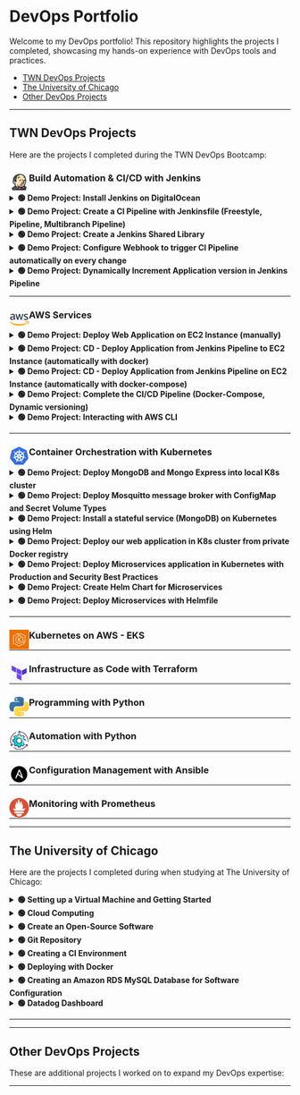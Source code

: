 # DevOps Portfolio

Welcome to my DevOps portfolio! This repository highlights the projects I completed, showcasing my hands-on experience with DevOps tools and practices.

- [TWN DevOps Projects](#twn-devops-projects)  
- [The University of Chicago](#the-university-of-chicago)  
- [Other DevOps Projects](#other-devops-projects)

---

## TWN DevOps Projects

Here are the projects I completed during the TWN DevOps Bootcamp:

### Build Automation & CI/CD with Jenkins <img src="./assets/twn-devops-projects/01-jenkins/jenkins-icon.png" alt="Project Tools" width="35" align="left" />


<details>
  <summary><strong> 🟢 Demo Project: Install Jenkins on DigitalOcean</strong></summary><br>

**Technologies Used**:
Jenkins, Docker, DigitalOcean, Linux <img src="./assets/twn-devops-projects/01-jenkins/project-tools-icons1.png" alt="Project Tools" width="200" align="right" />

**Project Description:**
- Create an Ubuntu server on DigitalOcean.
- Set up and run Jenkins as a Docker container.
- Initialize Jenkins and configure it for CI/CD.
For detailed **steps and processes** followed during the project, please refer to the attached [PDF](./assets/twn-devops-projects/01-jenkins/Demo_Project_Install_Jenkins_on_DigitalOcean.pdf) document.

---
</details>

<details>
  <summary><strong> 🟢 Demo Project: Create a CI Pipeline with Jenkinsfile (Freestyle, Pipeline, Multibranch Pipeline) </strong></summary><br>

**Technologies Used:**
Jenkins, Docker, Linux, Git, Java, Maven <img src="./assets/twn-devops-projects/01-jenkins/project-tools-icons2.png" alt="Project Tools" width="300" align="right" />

**Project Description:**
CI Pipeline for a Java Maven application to build and push to the repository:
- Install Build Tools (Maven, Node) in Jenkins
- Make Docker available on Jenkins server
- Create Jenkins credentials for a Git repository
- Create different Jenkins job types (Freestyle, Pipeline (with Jenkinsfile), Multibranch pipeline (with Jenkinsfile)) for the Java Maven project to:
  - Connect to the application’s Git repository
  - Build Jar
  - Build Docker Image
  - Push to a private DockerHub repository

Below is a visual representation of the pipeline:

![Pipeline](./assets/twn-devops-projects/01-jenkins/Pipeline_diagram.png)

For setup guidance, please refer to the attached [Setup Guide PDF](./assets/twn-devops-projects/01-jenkins/Setup_Guide_Demo_Project_Create_a_CI_Pipeline_with_Jenkinsfile.pdf).  

For detailed **steps and processes** followed during the project, please refer to the attached [PDF](./assets/twn-devops-projects/01-jenkins/Demo_Project_Create_a_CI_Pipeline_with_Jenkinsfile.pdf) document.

If you would like to explore the code for this project, please visit this [GitLab repository](https://gitlab.com/twn-devops-projects/jenkins/java-maven-app/-/tree/main?ref_type=heads).

---
</details>

<details>
  <summary><strong>🟢 Demo Project: Create a Jenkins Shared Library</strong></summary><br>

**Technologies Used**:  
Jenkins, Groovy, Docker, Git, Java, Maven <img src="./assets/twn-devops-projects/01-jenkins/project-tools-icons3.png" alt="Project Tools" width="300" align="right" />

**Project Description:**
- Create a separate Git repository for the Jenkins Shared Library project
- Create functions in the JSL to use in the Jenkins pipeline
- Integrate and use the JSL in Jenkins Pipeline (globally and for a specific project in Jenkinsfile)

For detailed **steps and processes** followed during the project, please refer to the attached [PDF](./assets/twn-devops-projects/01-jenkins/Demo_Project_Create_a_Jenkins_Shared_Library.pdf) document.

If you would like to explore the code for this project, please visit this [GitLab repository](https://gitlab.com/twn-devops-projects/jenkins/jenkins-shared-library).

---
</details>

<details>
  <summary><strong>🟢 Demo Project: Configure Webhook to trigger CI Pipeline automatically on every change</strong></summary><br>

**Technologies Used**:  
Jenkins, Docker, GitLab, Git, Java, Maven <img src="./assets/twn-devops-projects/01-jenkins/project-tools-icons4.png" alt="Project Tools" width="300" align="right" />

**Project Description:**
- Install GitLab Plugin in Jenkins
- Configure GitLab access token and connection to Jenkins in GitLab project settings
- Configure Jenkins to trigger the CI pipeline whenever a change is pushed to GitLab

For detailed **steps and processes** followed during the project, please refer to the attached [PDF](./assets/twn-devops-projects/01-jenkins/Demo_Project_Configure_Webhook_to_trigger_CI_Pipeline_automatically_on_every_change.pdf) document.

Note: There is no **GitLab repository** for this project since it focuses on setting up the Webhook.

---
</details>

<details>
  <summary><strong>🟢 Demo Project: Dynamically Increment Application version in Jenkins Pipeline</strong></summary><br>

**Technologies Used**:  
Jenkins, Docker, GitLab, Git, Java, Maven <img src="./assets/twn-devops-projects/01-jenkins/project-tools-icons4.png" alt="Project Tools" width="300" align="right" />

**Project Description:**
- Configure CI step: Increment patch version
- Configure CI step: Build Java application and clean old artifacts
- Configure CI step: Build image with dynamic Docker Image Tag
- Configure CI step: Push image to private DockerHub repository
- Configure CI step: Commit version update of Jenkins back to Git repository
- Configure Jenkins pipeline to avoid commit loop by not triggering on version bump commits

For detailed **steps and processes** followed during the project, please refer to the attached [PDF](./assets/twn-devops-projects/01-jenkins/Demo_Project_Dynamically_Increment_Application_version_in_Jenkins_Pipeline.pdf) document.

If you would like to explore the code for this project, please visit this [GitLab repository](https://gitlab.com/twn-devops-projects/jenkins/java-maven-app/-/tree/jenkins-jobs?ref_type=heads).

---
</details>

<!----------------------------------------------------------------------------------------------------------------------------->

---
### AWS Services <img src="./assets/twn-devops-projects/02-aws/aws-icon.png" alt="Project Tools" width="35" align="left" />

<details>
  <summary><strong>🟢 Demo Project: Deploy Web Application on EC2 Instance (manually)</strong></summary><br>

**Technologies Used**:  
AWS, Docker, Linux <img src="./assets/twn-devops-projects/02-aws/project-tools-icons1.png" alt="Project Tools" width="200" align="right" />

**Project Description:**
- Create and configure an EC2 Instance on AWS
- Install Docker on remote EC2 Instance
- Deploy Docker image from private Docker repository on EC2 Instance

For detailed **steps and processes** followed during the project, please refer to the attached [PDF](./assets/twn-devops-projects/02-aws/Demo_Project_Deploy_Web_Application_on_EC2_Instance_manually.pdf) document.

---
</details>

<details>
  <summary><strong>🟢 Demo Project: CD - Deploy Application from Jenkins Pipeline to EC2 Instance (automatically with docker)</strong></summary><br>

**Technologies Used**:  
AWS, Jenkins, Docker, Linux, Git, Java, Maven, Docker Hub <img src="./assets/twn-devops-projects/02-aws/project-tools-icons2.png" alt="Project Tools" width="400" align="right" />

**Project Description:**
- Prepare AWS EC2 Instance for deployment (Install Docker)
- Create SSH key credentials for EC2 server on Jenkins
- Extend the previous CI pipeline with deploy step to SSH into the remote EC2 instance and deploy newly built image from Jenkins server
- Configure security group on EC2 Instance to allow access to our web application

For detailed **steps and processes** followed during the project, please refer to the attached [PDF](./assets/twn-devops-projects/02-aws/Demo_Protect_CD_-_Deploy_Application_from_Jenkins_Pipeline_to_EC2_Instance_(automatically_with_docker).pdf) document.

If you would like to explore the code for this project, please visit this [GitLab repository](https://gitlab.com/twn-devops-projects/aws/java-maven-app/-/blob/feature/payment/Jenkinsfile?ref_type=heads).

---
</details>

<details>
  <summary><strong>🟢 Demo Project: CD - Deploy Application from Jenkins Pipeline on EC2 Instance (automatically with docker-compose)</strong></summary><br>

**Technologies Used**:  
AWS, Jenkins, Docker, Linux, Git, Java, Maven, Docker Hub <img src="./assets/twn-devops-projects/02-aws/project-tools-icons2.png" alt="Project Tools" width="400" align="right" />

**Project Description:**
- Install Docker Compose on AWS EC2 Instance
- Create `docker-compose.yml` file that deploys our web application image
- Configure Jenkins pipeline to deploy newly built image using Docker Compose on EC2 server
- Improvement: Extract multiple Linux commands that are executed on remote server into a separate shell script and execute the script from Jenkinsfile

For detailed **steps and processes** followed during the project, please refer to the attached [PDF](./assets/twn-devops-projects/02-aws/Demo_Project_CD_-_Deploy_Application_from_Jenkins_Pipeline_on_EC2_Instance_(automatically_with_docker-compose).pdf) document.

If you would like to explore the code for this project, please visit this [GitLab repository](https://gitlab.com/twn-devops-projects/aws/java-maven-app/-/tree/jenkins-jobs?ref_type=heads).

---
</details>

<details>
  <summary><strong>🟢 Demo Project: Complete the CI/CD Pipeline (Docker-Compose, Dynamic versioning)</strong></summary><br>

**Technologies Used**:  
AWS, Jenkins, Docker, Linux, Git, Java, Maven, Docker Hub <img src="./assets/twn-devops-projects/02-aws/project-tools-icons2.png" alt="Project Tools" width="400" align="right" />

**Project Description:**
- CI step: Increment version
- CI step: Build artifact for Java Maven application
- CI step: Build and push Docker image to Docker Hub
- CD step: Deploy new application version with Docker Compose
- CD step: Commit the version update

For detailed **steps and processes** followed during the project, please refer to the attached [PDF](./assets/twn-devops-projects/02-aws/Demo_Project_Complete_the_CICD_Pipeline_(Docker-Compose_Dynamic_versioning).pdf) document.

If you would like to explore the code for this project, please visit this [GitLab repository](https://gitlab.com/twn-devops-projects/aws/java-maven-app/-/tree/jenkins-jobs?ref_type=heads).

---
</details>

<details>
  <summary><strong>🟢 Demo Project: Interacting with AWS CLI</strong></summary><br>

**Technologies Used**:  
AWS, Linux <img src="./assets/twn-devops-projects/02-aws/project-tools-icons3.png" alt="Project Tools" width="150" align="right" />

**Project Description:**
- Install and configure AWS CLI tool to connect to our AWS account
- Create EC2 Instance using the AWS CLI with all necessary configurations like Security Group
- Create SSH key pair
- Create IAM resources like User, Group, Policy using the AWS CLI
- List and browse AWS resources using the AWS CLI

For detailed **steps and processes** followed during the project, please refer to the attached [PDF](./assets/twn-devops-projects/02-aws/Demo_Project_Interacting_with_AWS_CLI.pdf) document.

---
</details>

<!----------------------------------------------------------------------------------------------------------------------------->

---
### Container Orchestration with Kubernetes <img src="./assets/twn-devops-projects/03-kubernetes/kubernetes-icon.png" alt="Project Tools" width="35" align="left" />

<details>
  <summary><strong> 🟢 Demo Project: Deploy MongoDB and Mongo Express into local K8s cluster</strong></summary><br>

  **Technologies Used**:  
  Kubernetes, Docker, MongoDB, Mongo Express <img src="./assets/twn-devops-projects/03-kubernetes/project-tools-icons1.png" alt="Project Tools" width="200" align="right" />

  **Project Description:**
  - Setup local K8s cluster with Minikube
  - Deploy MongoDB and MongoExpress with configuration and credentials extracted into ConfigMap and Secret

  For detailed **steps and processes** followed during the project, please refer to the attached [PDF](./assets/twn-devops-projects/03-kubernetes/Demo_Project_Deploy_MongoDB_and_Mongo_Express_into_local_K8s_cluster.pdf) document.

  If you would like to explore the code for this project, please visit this [GitLab repository](https://gitlab.com/twn-devops-projects/kubernetes/demo-deploying-application).

---
</details>

<details>
  <summary><strong> 🟢 Demo Project: Deploy Mosquitto message broker with ConfigMap and Secret Volume Types</strong></summary><br>

  **Technologies Used**:  
  Kubernetes, Docker, Mosquitto <img src="./assets/twn-devops-projects/03-kubernetes/project-tools-icons2.png" alt="Project Tools" width="200" align="right" />

  **Project Description:**
  - Define configuration and passwords for Mosquitto message broker with ConfigMap and Secret Volume types

  For detailed **steps and processes** followed during the project, please refer to the attached [PDF](./assets/twn-devops-projects/03-kubernetes/Demo_Project_Deploy_Mosquitto_message_broker_with_ConfigMap_and_Secret_Volume_Types.pdf) document.

  If you would like to explore the code for this project, please visit this [GitLab repository](https://gitlab.com/twn-devops-projects/kubernetes/configmap-and-secret-volume-types).

---
</details>

<details>
  <summary><strong> 🟢 Demo Project: Install a stateful service (MongoDB) on Kubernetes using Helm</strong></summary><br>

  **Technologies Used**:  
  K8s, Helm, MongoDB, Mongo Express, Linode LKE, Linux <img src="./assets/twn-devops-projects/03-kubernetes/project-tools-icons3.png" alt="Project Tools" width="275" align="right" />

  **Project Description:**
  - Create a managed K8s cluster with Linode Kubernetes Engine
  - Deploy replicated MongoDB service in LKE cluster using a Helm chart
  - Configure data persistence for MongoDB with Linode’s cloud storage
  - Deploy UI client Mongo Express for MongoDB
  - Deploy and configure nginx ingress to access the UI application from browser

  For detailed **steps and processes** followed during the project, please refer to the attached [PDF](./assets/twn-devops-projects/03-kubernetes/Demo_Project_Install_a_stateful_(MongoDB)_on_Kubernetes_using_Helm.pdf) document.

  If you would like to explore the code for this project, please visit this [GitLab repository](https://gitlab.com/twn-devops-projects/kubernetes/helm-demo).

---
</details>

<details>
  <summary><strong> 🟢 Demo Project: Deploy our web application in K8s cluster from private Docker registry</strong></summary><br>

  **Technologies Used**:  
  Kubernetes, Helm, AWS ECR, Docker <img src="./assets/twn-devops-projects/03-kubernetes/project-tools-icons4.png" alt="Project Tools" width="275" align="right" />

  **Project Description:**
  - Create Secret for credentials for the private Docker registry
  - Configure the Docker registry secret in application Deployment component
  - Deploy web application image from our private Docker registry in K8s cluster

  For detailed **steps and processes** followed during the project, please refer to the attached [PDF](./assets/twn-devops-projects/03-kubernetes/Demo_Project_Deploy_our_web_application_in_K8s_cluster_from_private_Docker_registry.pdf) document.

  If you would like to explore the code for this project, please visit this [GitLab repository](https://gitlab.com/twn-devops-projects/kubernetes/deploying-images-from-private-docker-repo).

---
</details>

<details>
  <summary><strong> 🟢 Demo Project: Deploy Microservices application in Kubernetes with Production and Security Best Practices</strong></summary><br>

  **Technologies Used**:  
  Kubernetes, Redis, Linux, Linode LKE <img src="./assets/twn-devops-projects/03-kubernetes/project-tools-icons5.png" alt="Project Tools" width="250" align="right" />

  **Project Description:**
  - Create K8s manifests for Deployments and Services for all microservices of an online shop application
  - Deploy microservices to Linode’s managed Kubernetes cluster

  For detailed **steps and processes** followed during the project, please refer to the attached [PDF](./assets/twn-devops-projects/03-kubernetes/Demo_Project_Deploy_Microservices_application_in_Kubernetes_with_Production_Security_Best_Practices.pdf) document.

  If you would like to explore the code for this project, please visit this [GitLab repository](https://gitlab.com/twn-devops-projects/kubernetes/helm-chart-microservices).

---
</details>

<details>
  <summary><strong> 🟢 Demo Project: Create Helm Chart for Microservices</strong></summary><br>

  **Technologies Used**:  
  Kubernetes, Helm <img src="./assets/twn-devops-projects/03-kubernetes/project-tools-icons6.png" alt="Project Tools" width="150" align="right" />

  **Project Description:**
  - Create 1 shared Helm Chart for all microservices, to reuse common Deployment and Service configurations for the services

  For detailed **steps and processes** followed during the project, please refer to the attached [PDF](./assets/twn-devops-projects/03-kubernetes/Demo_Project_Create_Helm_Chart_for_Microservices.pdf) document.

  If you would like to explore the code for this project, please visit this [GitLab repository](https://gitlab.com/twn-devops-projects/kubernetes/helm-chart-microservices).

---
</details>

<details>
  <summary><strong> 🟢 Demo Project: Deploy Microservices with Helmfile</strong></summary><br>

  **Technologies Used**:  
  Kubernetes, Helm, Helmfile <img src="./assets/twn-devops-projects/03-kubernetes/project-tools-icons6.png" alt="Project Tools" width="150" align="right" />

  **Project Description:**
  - Deploy Microservices with Helm
  - Deploy Microservices with Helmfile

  For detailed **steps and processes** followed during the project, please refer to the attached [PDF](./assets/twn-devops-projects/03-kubernetes/Demo_Project_Deploy_Microservices_with_Helmfile.pdf) document.

  If you would like to explore the code for this project, please visit this [GitLab repository](https://gitlab.com/twn-devops-projects/kubernetes/helm-chart-microservices).

---
</details>

<!----------------------------------------------------------------------------------------------------------------------------->

---
### Kubernetes on AWS - EKS <img src="./assets/twn-devops-projects/04-eks/eks-icon.png" alt="Project Tools" width="35" align="left" />

<!----------------------------------------------------------------------------------------------------------------------------->

---
### Infrastructure as Code with Terraform <img src="./assets/twn-devops-projects/05-terraform/terraform-icon.png" alt="Project Tools" width="35" align="left" />

<!----------------------------------------------------------------------------------------------------------------------------->

---
### Programming with Python <img src="./assets/twn-devops-projects/06-programming-with-python/python-icon.png" alt="Project Tools" width="35" align="left" />

<!----------------------------------------------------------------------------------------------------------------------------->

---
### Automation with Python <img src="./assets/twn-devops-projects/07-automation-with-python/automation-icon.png" alt="Project Tools" width="35" align="left" />

<!----------------------------------------------------------------------------------------------------------------------------->

---
### Configuration Management with Ansible <img src="./assets/twn-devops-projects/08-ansible/ansible-icon.png" alt="Project Tools" width="35" align="left" />

<!----------------------------------------------------------------------------------------------------------------------------->

---
### Monitoring with Prometheus <img src="./assets/twn-devops-projects/09-prometheus/prometheus-icon.png" alt="Project Tools" width="35" align="left" />

<!----------------------------------------------------------------------------------------------------------------------------->




---
---
## The University of Chicago

Here are the projects I completed during when studying at The University of Chicago:


<details>
  <summary><strong> 🟢 Setting up a Virtual Machine and Getting Started</strong></summary><br>

  **Technologies Used:**

  **Project Description:**

  For detailed **steps and processes** followed during the project, please refer to the attached [PDF](./assets/the-university-of-chicago/Assignment_1_Setting_up_a_Virtual_Machine_and_Getting_Started.pdf) document.

  ---
</details>

<details>
  <summary><strong> 🟢 Cloud Computing</strong></summary><br>

  **Technologies Used:**

  **Project Description:**

For detailed **steps and processes** followed during the project, please refer to the attached [PDF](./assets/the-university-of-chicago/Assignment_2_Cloud_Computing.pdf) document.

---
</details>

<details>
  <summary><strong> 🟢 Create an Open-Source Software</strong></summary><br>

  **Technologies Used:**

  **Project Description:**

For detailed **steps and processes** followed during the project, please refer to the attached [PDF](./assets/the-university-of-chicago/Assignment_3_Create_an_Open-Source_Software.pdf) document.

---
</details>

<details>
  <summary><strong> 🟢 Git Repository</strong></summary><br>

  **Technologies Used:**

  **Project Description:**

For detailed **steps and processes** followed during the project, please refer to the attached [PDF](./assets/the-university-of-chicago/Assignment_4_Git_Repository.pdf) document.

---
</details>

<details>
  <summary><strong> 🟢 Creating a CI Environment</strong></summary><br>

  **Technologies Used:**

  **Project Description:**


For detailed **steps and processes** followed during the project, please refer to the attached [PDF](./assets/the-university-of-chicago/Assignment_5_Creating_a_CI_Environment.pdf) document.

---
</details>


<details>
  <summary><strong> 🟢 Deploying with Docker</strong></summary><br>

  **Technologies Used:**

  **Project Description:**

For detailed **steps and processes** followed during the project, please refer to the attached [PDF](./assets/the-university-of-chicago/Assignment_6_Deploying_with_Docker.pdf) document.

---
</details>

<details>
  <summary><strong> 🟢 Creating an Amazon RDS MySQL Database for Software Configuration</strong></summary><br>

  **Technologies Used:**

  **Project Description:**

For detailed **steps and processes** followed during the project, please refer to the attached [PDF](./assets/the-university-of-chicago/Assignment_7_Creating_an_Amazon_RDS_MySQL_Database_for_Software_Configuration.pdf) document.

---
</details>

<details>
  <summary><strong> 🟢 Datadog Dashboard</strong></summary><br>

  **Technologies Used:**

  **Project Description:**

For detailed **steps and processes** followed during the project, please refer to the attached [PDF](./assets/the-university-of-chicago/Assignment_8_Datadog_Dashboard.pdf) document.

---
</details>

---
---

## Other DevOps Projects

These are additional projects I worked on to expand my DevOps expertise:


---
